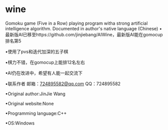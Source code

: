 # wine
Gomoku game (Five in a Row) playing program witha strong artificial intelligence algorithm. Documented in author's native language (Chinese)
•最新版AI已移至https://github.com/jinjiebang/AIWine，最新版AI能在gomocup排名第5

•使用了pvs和迭代加深的五子棋

•棋力不错，在gomocup上能排12名左右

•AI仍在改进中，希望有人能一起交流下

•联系作者 邮箱：724895582@qq.com QQ：724895582

•Original author:JinJie Wang

•Original website:None

•Programming language:C++

•OS:Windows



